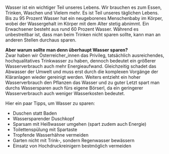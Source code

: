 Wasser ist ein wichtiger Teil unseres Lebens. Wir brauchen es zum Essen, Trinken, Waschen und Vielem mehr. Es ist Teil unseres täglichen Lebens. Bis zu 95 Prozent Wasser hat ein neugeborenes Menschenbaby im Körper, wobei der Wassergehalt im Körper mit dem Alter stetig abnimmt. Ein Erwachsener besteht aus rund 60 Prozent Wasser.
Während es unbestreitbar ist, dass man beim Trinken nicht sparen sollte, kann man an anderen Stellen durchaus sparen.

**Aber warum sollte man denn überhaupt Wasser sparen?**  
Zwar haben wir Österreicher_innen das Privileg, tatsächlich ausreichendes, hochqualitatives Trinkwasser zu haben, dennoch bedeutet ein größerer Wasserverbrauch auch mehr Energieaufwand. Gleichzeitig schadet das Abwasser der Umwelt und muss erst durch die komplexen Vorgänge der Kläranlagen wieder gereinigt werden. Weiters entzieht ein hoher Wasserverbrauch den Pflanzen das Wasser und zu guter Letzt spart man durchs Wassersparen auch fürs eigene Börserl, da ein geringerer Wasserverbrauch auch weniger Wasserkosten bedeutet.

Hier ein paar Tipps, um Wasser zu sparen:
-	Duschen statt Baden
-	Wassersparender Duschkopf
-	Sparsam mit Heißwasser umgehen (spart zudem auch Energie)
-	Toilettenspülung mit Spartaste
-	Tropfende Wasserhähne vermeiden
-	Garten nicht mit Trink-, sondern Regenwasser bewässern
-	Einsatz von Hochdruckreinigern bestmöglich vermeiden
